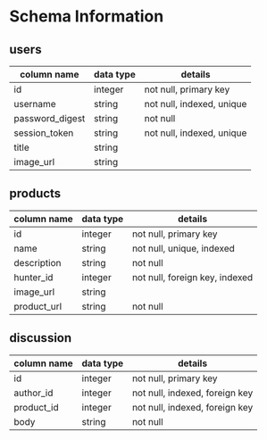 # Schema Information

## users
column name   | data type | details
--------------|-----------|-----------
id            |integer    | not null, primary key
username      |string     | not null, indexed, unique
password_digest| string   | not null
session_token | string    | not null, indexed, unique
title         | string    |
image_url     |string     |

## products
column name   | data type   | details
--------------|-------------|----------
id            |integer      |not null, primary key
name          |string       |not null, unique, indexed
description   |string       |not null
hunter_id     |integer      |not null, foreign key, indexed
image_url     |string       |
product_url   |string       |not null

## discussion
column name   | data type   | details
--------------|-------------|------------
id            |integer      |not null, primary key
author_id     |integer      |not null, indexed, foreign key
product_id    |integer      |not null, indexed, foreign key
body          |string       |not null
